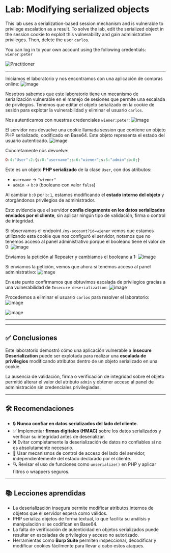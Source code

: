 # Lab: Modifying serialized objects

This lab uses a serialization-based session mechanism and is vulnerable to privilege escalation as a result. To solve the lab, edit the serialized object in the session cookie to exploit this vulnerability and gain administrative privileges. Then, delete the user `carlos`.

You can log in to your own account using the following credentials: `wiener:peter`

![Practitioner](https://img.shields.io/badge/level-Apprentice-green) 

---

Iniciamos el laboratorio y nos encontramos con una aplicación de compras online:
![image](https://github.com/user-attachments/assets/0e746c46-a1ce-4bc2-8df7-59c5ad260458)

Nosotros sabemos que este laboratorio tiene un mecanismo de serialización vulnerable en el manejo de sesiones que permite una escalada de privilegios. Tenemos que editar el objeto serializado en la cookie de sesión para explotar la vulnerabilidad y eliminar el usuario `carlos`.

Nos autenticamos con nuestras credenciales `wiener:peter`:
![image](https://github.com/user-attachments/assets/81291614-90a4-4389-bc02-0570337de188)

El servidor nos devuelve una cookie llamada session que contiene un objeto PHP serializado, codificado en Base64. Este objeto representa el estado del usuario autenticado.
![image](https://github.com/user-attachments/assets/ddd86c00-ba41-45e2-980a-159b64df4f7e)

Concretamente nos devuelve:
```php
O:4:"User":2:{s:8:"username";s:6:"wiener";s:5:"admin";b:0;}
```
Este es un objeto **PHP serializado** de la clase `User`, con dos atributos:

- `username` → `"wiener"`
- `admin` → `b:0` (booleano con valor `false`)

Al cambiar `b:0` por `b:1`, estamos modificando el **estado interno del objeto** y otorgándonos privilegios de administrador.

Esto evidencia que el servidor **confía ciegamente en los datos serializados enviados por el cliente**, sin aplicar ningún tipo de validación, firma o control de integridad.

Si observamos el endpoint `/my-account?id=wiener` vemos que estamos utilizando esta cookie que nos configuró el servidor, notamos que no tenemos acceso al panel administrativo porque el booleano tiene el valor de 0:
![image](https://github.com/user-attachments/assets/437cb6fd-1b1e-404e-8040-7f8e80a1a833)

Enviamos la petición al Repeater y cambiamos el booleano a 1:
![image](https://github.com/user-attachments/assets/8ed74694-cce1-48fb-af9a-48409a029e63)

Si enviamos la petición, vemos que ahora sí tenemos acceso al panel administrativo:
![image](https://github.com/user-attachments/assets/ddb873e7-5d1f-4518-b215-5f721173b777)

En este punto confirmamos que obtuvimos escalada de privilegios gracias a una vulnerabilidad de `Insecure deserialization`:
![image](https://github.com/user-attachments/assets/02928fdb-8099-473d-aaa0-b04943af315b)


Procedemos a eliminar el usuario `carlos` para resolver el laboratorio:
![image](https://github.com/user-attachments/assets/dc70f8e1-3cdc-4465-a9fa-632879e4caf9)

![image](https://github.com/user-attachments/assets/3b0a4601-3f35-4846-8a4a-3699c253e4d0)

---

---

## ✅ Conclusiones

Este laboratorio demostró cómo una aplicación vulnerable a **Insecure Deserialization** puede ser explotada para realizar una **escalada de privilegios** modificando atributos dentro de un objeto serializado en una cookie.

La ausencia de validación, firma o verificación de integridad sobre el objeto permitió alterar el valor del atributo `admin` y obtener acceso al panel de administración sin credenciales privilegiadas.

---

## 🛠️ Recomendaciones

- 🔒 **Nunca confiar en datos serializados del lado del cliente.**
- ✅ Implementar **firmas digitales (HMAC)** sobre los datos serializados y verificar su integridad antes de deserializar.
- ❌ Evitar completamente la deserialización de datos no confiables si no es absolutamente necesario.
- 🧱 Usar mecanismos de control de acceso del lado del servidor, independientemente del estado declarado por el cliente.
- 🔍 Revisar el uso de funciones como `unserialize()` en PHP y aplicar filtros o wrappers seguros.

---

## 📚 Lecciones aprendidas

- La deserialización insegura permite modificar atributos internos de objetos que el servidor espera como válidos.
- PHP serializa objetos de forma textual, lo que facilita su análisis y manipulación si se codifican en Base64.
- La falta de verificación de autenticidad en objetos serializados puede resultar en escaladas de privilegios y acceso no autorizado.
- Herramientas como **Burp Suite** permiten inspeccionar, decodificar y modificar cookies fácilmente para llevar a cabo estos ataques.




